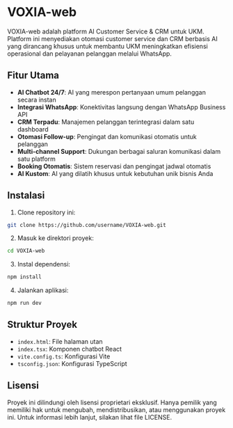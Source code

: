 # VOXIA-web

VOXIA-web adalah platform AI Customer Service & CRM untuk UKM. Platform ini menyediakan otomasi customer service dan CRM berbasis AI yang dirancang khusus untuk membantu UKM meningkatkan efisiensi operasional dan pelayanan pelanggan melalui WhatsApp.

## Fitur Utama

- **AI Chatbot 24/7**: AI yang merespon pertanyaan umum pelanggan secara instan
- **Integrasi WhatsApp**: Konektivitas langsung dengan WhatsApp Business API
- **CRM Terpadu**: Manajemen pelanggan terintegrasi dalam satu dashboard
- **Otomasi Follow-up**: Pengingat dan komunikasi otomatis untuk pelanggan
- **Multi-channel Support**: Dukungan berbagai saluran komunikasi dalam satu platform
- **Booking Otomatis**: Sistem reservasi dan pengingat jadwal otomatis
- **AI Kustom**: AI yang dilatih khusus untuk kebutuhan unik bisnis Anda

## Instalasi

1. Clone repository ini:
```bash
git clone https://github.com/username/VOXIA-web.git
```

2. Masuk ke direktori proyek:
```bash
cd VOXIA-web
```

3. Instal dependensi:
```bash
npm install
```

4. Jalankan aplikasi:
```bash
npm run dev
```

## Struktur Proyek

- `index.html`: File halaman utan
- `index.tsx`: Komponen chatbot React
- `vite.config.ts`: Konfigurasi Vite
- `tsconfig.json`: Konfigurasi TypeScript

## Lisensi

Proyek ini dilindungi oleh lisensi proprietari eksklusif. Hanya pemilik yang memiliki hak untuk mengubah, mendistribusikan, atau menggunakan proyek ini. Untuk informasi lebih lanjut, silakan lihat file LICENSE.